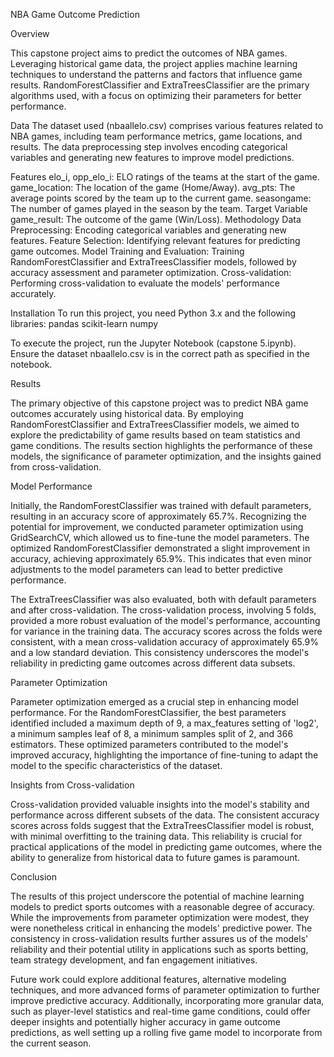 NBA Game Outcome Prediction

Overview

This capstone project aims to predict the outcomes of NBA games. Leveraging historical game data, the project applies machine learning techniques to understand the patterns and factors that influence game results. RandomForestClassifier and ExtraTreesClassifier are the primary algorithms used, with a focus on optimizing their parameters for better performance.

Data
The dataset used (nbaallelo.csv) comprises various features related to NBA games, including team performance metrics, game locations, and results. The data preprocessing step involves encoding categorical variables and generating new features to improve model predictions.

Features
elo_i, opp_elo_i: ELO ratings of the teams at the start of the game.
game_location: The location of the game (Home/Away).
avg_pts: The average points scored by the team up to the current game.
seasongame: The number of games played in the season by the team.
Target Variable
game_result: The outcome of the game (Win/Loss).
Methodology
Data Preprocessing: Encoding categorical variables and generating new features.
Feature Selection: Identifying relevant features for predicting game outcomes.
Model Training and Evaluation: Training RandomForestClassifier and ExtraTreesClassifier models, followed by accuracy assessment and parameter optimization.
Cross-validation: Performing cross-validation to evaluate the models' performance accurately.


Installation
To run this project, you need Python 3.x and the following libraries:
pandas
scikit-learn
numpy


To execute the project, run the Jupyter Notebook (capstone 5.ipynb). Ensure the dataset nbaallelo.csv is in the correct path as specified in the notebook.

Results

The primary objective of this capstone project was to predict NBA game outcomes accurately using historical data. By employing RandomForestClassifier and ExtraTreesClassifier models, we aimed to explore the predictability of game results based on team statistics and game conditions. The results section highlights the performance of these models, the significance of parameter optimization, and the insights gained from cross-validation.

Model Performance

Initially, the RandomForestClassifier was trained with default parameters, resulting in an accuracy score of approximately 65.7%. Recognizing the potential for improvement, we conducted parameter optimization using GridSearchCV, which allowed us to fine-tune the model parameters. The optimized RandomForestClassifier demonstrated a slight improvement in accuracy, achieving approximately 65.9%. This indicates that even minor adjustments to the model parameters can lead to better predictive performance.

The ExtraTreesClassifier was also evaluated, both with default parameters and after cross-validation. The cross-validation process, involving 5 folds, provided a more robust evaluation of the model's performance, accounting for variance in the training data. The accuracy scores across the folds were consistent, with a mean cross-validation accuracy of approximately 65.9% and a low standard deviation. This consistency underscores the model's reliability in predicting game outcomes across different data subsets.

Parameter Optimization

Parameter optimization emerged as a crucial step in enhancing model performance. For the RandomForestClassifier, the best parameters identified included a maximum depth of 9, a max_features setting of 'log2', a minimum samples leaf of 8, a minimum samples split of 2, and 366 estimators. These optimized parameters contributed to the model's improved accuracy, highlighting the importance of fine-tuning to adapt the model to the specific characteristics of the dataset.

Insights from Cross-validation

Cross-validation provided valuable insights into the model's stability and performance across different subsets of the data. The consistent accuracy scores across folds suggest that the ExtraTreesClassifier model is robust, with minimal overfitting to the training data. This reliability is crucial for practical applications of the model in predicting game outcomes, where the ability to generalize from historical data to future games is paramount.


Conclusion

The results of this project underscore the potential of machine learning models to predict sports outcomes with a reasonable degree of accuracy. While the improvements from parameter optimization were modest, they were nonetheless critical in enhancing the models' predictive power. The consistency in cross-validation results further assures us of the models' reliability and their potential utility in applications such as sports betting, team strategy development, and fan engagement initiatives.

Future work could explore additional features, alternative modeling techniques, and more advanced forms of parameter optimization to further improve predictive accuracy. Additionally, incorporating more granular data, such as player-level statistics and real-time game conditions, could offer deeper insights and potentially higher accuracy in game outcome predictions, as well setting up a rolling five game model to incorporate from the current season.



